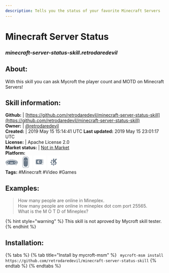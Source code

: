 ```yaml
--- 
description: Tells you the status of your favorite Minecraft Servers
---
```


# Minecraft Server Status  
### _minecraft-server-status-skill.retrodaredevil_  
## About:  
With this skill you can ask Mycroft the player count and MOTD on Minecraft Servers!

## Skill information:  
**Github:** | [https://github.com/retrodaredevil/minecraft-server-status-skill](https://github.com/retrodaredevil/minecraft-server-status-skill)  
**Owner:** | [@retrodaredevil](https://github.com/retrodaredevil)  
**Created:** | 2019 May 15 15:14:41 UTC  **Last updated:** 2019 May 15 23:01:17 UTC  
**License:** | Apache License 2.0  
**Market status:** | [Not in Market](https://market.mycroft.ai/skill/)  
**Platform:**  
 ![](../.gitbook/assets/mark-1-icon.png)  ![](../.gitbook/assets/mark-2-icon.png)  ![](../.gitbook/assets/picroft-icon.png)  ![](../.gitbook/assets/kde.png)   
**Tags:** \#Minecraft \#Video \#Games   
## Examples:  
> How many people are online in Mineplex.  
> How many people are online in mineplex dot com port 25565.  
> What is the M O T D of Mineplex?  
  
{% hint style="warning" %}
This skill is not aproved by Mycroft skill tester.
{% endhint %}
    
## Installation:  
{% tabs %}
{% tab title="Install by mycroft-msm" %}
``` mycroft-msm install https://github.com/retrodaredevil/minecraft-server-status-skill```
{% endtab %}
  {% endtabs %}
  
